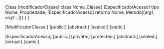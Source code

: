 Class
[modificadorClasse] class Nome_Classe{
    <!-- variaéveis / propriedades -->
    [EspecificadorAcesso] tipo Nome_Propriedade;
    <!-- Metodos -->
    [EspecificadorAcesso] retorno Nome_Metodo([arg1, arg2...]){
        <!-- Corpo do metodo -->
    }
}

[ModificadorClasse:] <!--ModificadorClasse: Define a visibilidade da classe -->
[public:]<!-- public: Pública, sem restrição de visulaização -->
[abstract:]<!-- abstract: Classse-Base para outras classes, não podem ser instanciados objetos desta classe -->
[sealed:]<!-- sealed: Class não pode ser herdada -->
[static:]<!-- static: Classe não permite a instanciação de objetos e seus membros devem ser static -->


[EspecificadorAcesso]<!-- Onde os membros da classe podem ser acessado  -->
[public:] <!-- sem restrição de acesso -->
[private:] <!-- Só podem ser acessado pela propria classes derivadas -->
[protected:] <!-- Podem ser acessados na propria classe e nas classes derivadas -->
[abstract:]<!-- Os metodos não tem implementação somente os cabeçalhos -->
[sealed:]<!-- Os metodos não pode ser definido -->
[virtual:]<!-- O metodo pode ser redefinido em uma classe derivada -->
[static:]<!-- O metodo pode ser chamado mesmo sem a instaciação de um objeto -->
